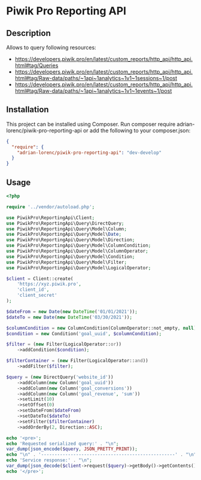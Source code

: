 # Piwik Pro Reporting API

## Description
Allows to query following resources:
 * https://developers.piwik.pro/en/latest/custom_reports/http_api/http_api.html#tag/Queries
 * https://developers.piwik.pro/en/latest/custom_reports/http_api/http_api.html#tag/Raw-data/paths/~1api~1analytics~1v1~1sessions~1/post
 * https://developers.piwik.pro/en/latest/custom_reports/http_api/http_api.html#tag/Raw-data/paths/~1api~1analytics~1v1~1events~1/post

## Installation 
This project can be installed using Composer. Run composer require adrian-lorenc/piwik-pro-reporting-api or add the following to your composer.json:
```json
{
  "require": {
    "adrian-lorenc/piwik-pro-reporting-api": "dev-develop"
  }
}
```

## Usage

```php
<?php

require '../vendor/autoload.php';

use PiwikPro\ReportingApi\Client;
use PiwikPro\ReportingApi\Query\DirectQuery;
use PiwikPro\ReportingApi\Query\Model\Column;
use PiwikPro\ReportingApi\Query\Model\Date;
use PiwikPro\ReportingApi\Query\Model\Direction;
use PiwikPro\ReportingApi\Query\Model\ColumnCondition;
use PiwikPro\ReportingApi\Query\Model\ColumnOperator;
use PiwikPro\ReportingApi\Query\Model\Condition;
use PiwikPro\ReportingApi\Query\Model\Filter;
use PiwikPro\ReportingApi\Query\Model\LogicalOperator;

$client = Client::create(
    'https://xyz.piwik.pro',
    'client_id',
    'client_secret'
);

$dateFrom = new Date(new DateTime('01/01/2021'));
$dateTo = new Date(new DateTime('03/30/2021'));

$columnCondition = new ColumnCondition(ColumnOperator::not_empty, null);
$condition = new Condition('goal_uuid', $columnCondition);

$filter = (new Filter(LogicalOperator::or))
    ->addCondition($condition);

$filterContainer = (new Filter(LogicalOperator::and))
    ->addFilter($filter);

$query = (new DirectQuery('website_id'))
    ->addColumn(new Column('goal_uuid'))
    ->addColumn(new Column('goal_conversions'))
    ->addColumn(new Column('goal_revenue', 'sum'))
    ->setLimit(10)
    ->setOffset(0)
    ->setDateFrom($dateFrom)
    ->setDateTo($dateTo)
    ->setFilter($filterContainer)
    ->addOrderBy(2, Direction::ASC);

echo '<pre>';
echo 'Requested serialized query:' . "\n";
var_dump(json_encode($query, JSON_PRETTY_PRINT));
echo "\n" . '--------------------------------------------------' . "\n";
echo 'Service response:' . "\n";
var_dump(json_decode($client->request($query)->getBody()->getContents()));
echo '</pre>';
```
